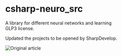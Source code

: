 csharp-neuro_src
================

A library for different neural networks and learning  
GLP3 license.  

Updated the projects to be opened by SharpDevelop.  

![Original article](http://www.codeproject.com/Articles/16447/Neural-Networks-on-C?msg=4420215#xx4420215xx)

